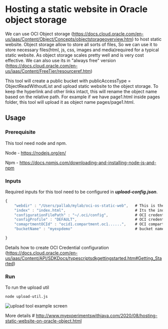 # Hosting a static website in Oracle object storage
 We can use OCI Object storage (https://docs.cloud.oracle.com/en-us/iaas/Content/Object/Concepts/objectstorageoverview.htm) to host static website. Object storage allow to store all sorts of files, So we can use it to store necessary files(html, js, css, images and media)required for a typical static website.
As object storage scales pretty well and is very cost effective. We can also use its in "always free" version (https://docs.cloud.oracle.com/en-us/iaas/Content/FreeTier/resourceref.htm)
 
This tool will create a public bucket with publicAccessType = ObjectReadWithoutList and upload static website to the object storage. To keep the hyperlink and other links intact, this will rename the object name based on the relative path. For example if we have page1.html inside pages folder, this tool will upload it as object name pages/page1.html.
## Usage
### Prerequisite
This tool need node and npm.

Node - https://nodejs.org/en/

Npm - https://docs.npmjs.com/downloading-and-installing-node-js-and-npm

### Inputs
Required inputs for this tool need to be configured in **_upload-config.json_**.
```JavaScript
{
    "webdir" : "/Users/pallab/mylab/oci-os-static-web",   # This is the path of the static web need to be uploaded
    "index" : "index.html",                               # Its the index/home page of your website 
    "configurationFilePath" : "~/.oci/config",            # OCI credential configuration
    "configProfile" : "DEFAULT",                          # OCI credentail config profile 
    "comaprtmentOCId" : "ocid1.compartment.oc1......",    # OCI compartment OCID where we want to upload
    "bucketName" : "myexpdemo"                            # bucket name to be created

}
```
Details how to create OCI Credential configuration (https://docs.cloud.oracle.com/en-us/iaas/Content/API/SDKDocs/typescriptsdkgettingstarted.htm#Getting_Started)

### Run
To run the upload util
```node
node upload-util.js 
```

![upload tool example screen](https://github.com/pallabrath/myexpjava/blob/master/images/upload-util-screen.png)

More details # http://www.myexperimentswithjava.com/2020/08/hosting-static-website-on-oracle-object.html

